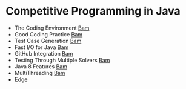 # Competitive Programming in Java
* The Coding Environment [Bam](https://www.youtube.com/watch?v=fWRzpBDxXtk&list=PLMCXHnjXnTnsWU7jYp9XCKPW8ayl6D8fb&index=1)
* Good Coding Practice   [Bam](https://www.youtube.com/watch?v=q4TO2ZfRnfk&list=PLMCXHnjXnTnsWU7jYp9XCKPW8ayl6D8fb&index=2)
* Test Case Generation   [Bam](https://www.youtube.com/watch?v=-AcDqd_iT3k&list=PLMCXHnjXnTnsWU7jYp9XCKPW8ayl6D8fb&index=3)   
* Fast I/O for Java      [Bam](https://www.youtube.com/watch?v=-AcDqd_iT3k&list=PLMCXHnjXnTnsWU7jYp9XCKPW8ayl6D8fb&index=4)
* GitHub Integration     [Bam](https://www.youtube.com/watch?v=-AcDqd_iT3k&list=PLMCXHnjXnTnsWU7jYp9XCKPW8ayl6D8fb&index=5)
* Testing Through Multiple Solvers  [Bam](https://www.youtube.com/watch?v=-AcDqd_iT3k&list=PLMCXHnjXnTnsWU7jYp9XCKPW8ayl6D8fb&index=6)
* Java 8 Features [Bam](https://www.youtube.com/watch?v=-AcDqd_iT3k&list=PLMCXHnjXnTnsWU7jYp9XCKPW8ayl6D8fb&index=7)
* MultiThreading    [Bam](https://www.youtube.com/watch?v=-AcDqd_iT3k&list=PLMCXHnjXnTnsWU7jYp9XCKPW8ayl6D8fb&index=8)
* [Edge](https://www.geeksforgeeks.org/java-tricks-competitive-programming-java-8/)